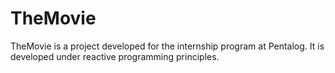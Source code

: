 # TheMovie
TheMovie is a project developed for the internship program at Pentalog.
It is developed under reactive programming principles.
